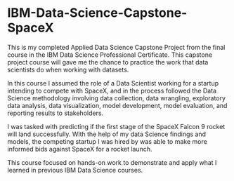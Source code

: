 # IBM-Data-Science-Capstone-SpaceX
This is my completed Applied Data Science Capstone Project from the final course in the IBM Data Science Professional Certificate. This capstone project course will gave me the chance to practice the work that data scientists do when working with datasets.

In this course I assumed the role of a Data Scientist working for a startup intending to compete with SpaceX, and in the process followed the Data Science methodology involving data collection, data wrangling, exploratory data analysis, data visualization, model development, model evaluation, and reporting results to stakeholders.

I was tasked with predicting if the first stage of the SpaceX Falcon 9 rocket will land successfully. With the help of my data Science findings and models, the competing startup I was hired by was able to make more informed bids against SpaceX for a rocket launch.

This course focused on hands-on work to demonstrate and apply what I learned in previous IBM Data Science courses.
